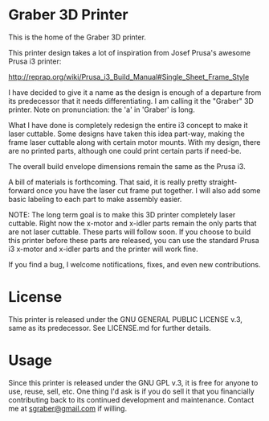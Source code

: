 ﻿Graber 3D Printer
=================

This is the home of the Graber 3D printer.

This printer design takes a lot of inspiration from Josef Prusa's awesome 
Prusa i3 printer:

http://reprap.org/wiki/Prusa_i3_Build_Manual#Single_Sheet_Frame_Style

I have decided to give it a name as the design is enough of a departure from its predecessor
that it needs differentiating. I am calling it the "Graber" 3D printer. Note on
pronunciation: the 'a' in 'Graber' is long.

What I have done is completely redesign the entire i3 concept to make it laser 
cuttable.  Some designs have taken this idea part-way, making the frame laser
cuttable along with certain motor mounts. With my design, there are no printed
parts, although one could print certain parts if need-be.  

The overall build envelope dimensions remain the same as the Prusa i3.

A bill of materials is forthcoming. That said, it is really pretty straight-forward
once you have the laser cut frame put together. I will also add some basic labeling
to each part to make assembly easier.

NOTE: The long term goal is to make this 3D printer completely laser cuttable.
Right now the x-motor and x-idler parts remain the only parts that are not
laser cuttable. These parts will follow soon.  If you choose to build this printer
before these parts are released, you can use the standard Prusa i3 x-motor and x-idler
parts and the printer will work fine.

If you find a bug, I welcome notifications, fixes, and even new contributions.

License
=======

This printer is released under the GNU GENERAL PUBLIC LICENSE v.3, same as its
predecessor.  See LICENSE.md for further details.

Usage
=====

Since this printer is released under the GNU GPL v.3, it is free for anyone to use,
reuse, sell, etc.  One thing I'd ask is if you do sell it that you 
financially contributing back to its continued development and maintenance. 
Contact me at sgraber@gmail.com if willing.
